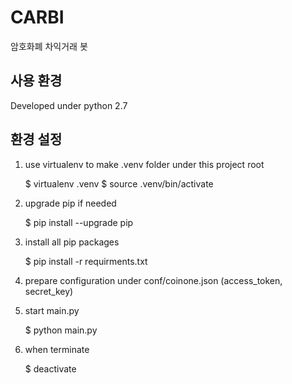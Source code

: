 # CARBI

암호화폐 차익거래 봇

## 사용 환경

Developed under python 2.7

## 환경 설정

1. use virtualenv to make .venv folder under this project root

	$ virtualenv .venv
	$ source .venv/bin/activate

2. upgrade pip if needed

	$ pip install --upgrade pip

3. install all pip packages

	$ pip install -r requirments.txt

4. prepare configuration under conf/coinone.json (access_token, secret_key)

5. start main.py

	$ python main.py

5. when terminate

	$ deactivate
